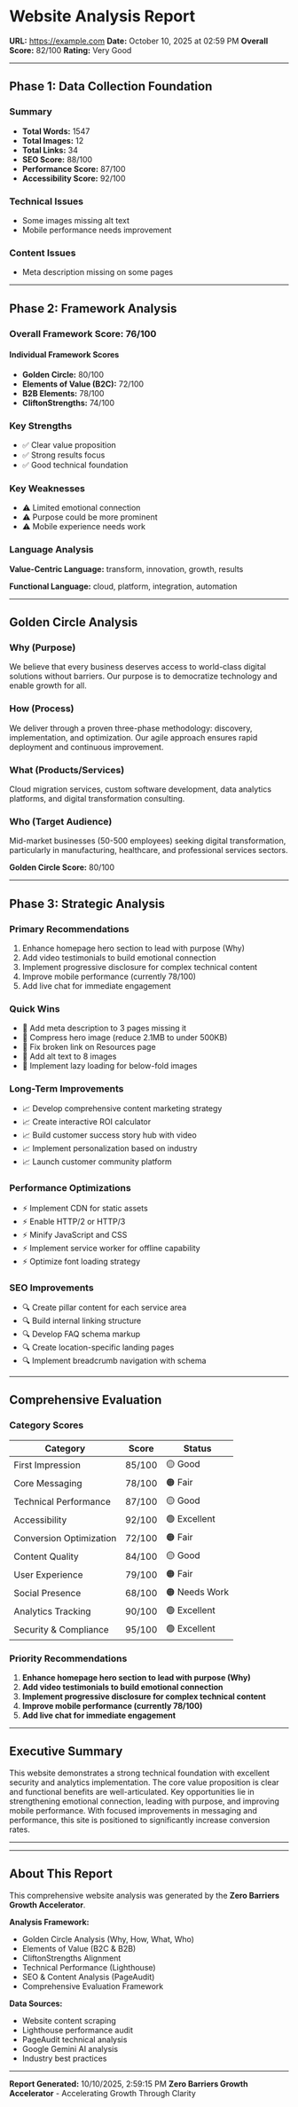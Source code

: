 # Website Analysis Report

**URL:** https://example.com
**Date:** October 10, 2025 at 02:59 PM
**Overall Score:** 82/100
**Rating:** Very Good

---

## Phase 1: Data Collection Foundation

### Summary
- **Total Words:** 1547
- **Total Images:** 12
- **Total Links:** 34
- **SEO Score:** 88/100
- **Performance Score:** 87/100
- **Accessibility Score:** 92/100

### Technical Issues
- Some images missing alt text
- Mobile performance needs improvement

### Content Issues
- Meta description missing on some pages

---

## Phase 2: Framework Analysis

### Overall Framework Score: 76/100

#### Individual Framework Scores
- **Golden Circle:** 80/100
- **Elements of Value (B2C):** 72/100
- **B2B Elements:** 78/100
- **CliftonStrengths:** 74/100

### Key Strengths
- ✅ Clear value proposition
- ✅ Strong results focus
- ✅ Good technical foundation

### Key Weaknesses
- ⚠️ Limited emotional connection
- ⚠️ Purpose could be more prominent
- ⚠️ Mobile experience needs work

### Language Analysis
**Value-Centric Language:** transform, innovation, growth, results

**Functional Language:** cloud, platform, integration, automation

---

## Golden Circle Analysis

### Why (Purpose)
We believe that every business deserves access to world-class digital solutions without barriers. Our purpose is to democratize technology and enable growth for all.

### How (Process)
We deliver through a proven three-phase methodology: discovery, implementation, and optimization. Our agile approach ensures rapid deployment and continuous improvement.

### What (Products/Services)
Cloud migration services, custom software development, data analytics platforms, and digital transformation consulting.

### Who (Target Audience)
Mid-market businesses (50-500 employees) seeking digital transformation, particularly in manufacturing, healthcare, and professional services sectors.

**Golden Circle Score:** 80/100

---

## Phase 3: Strategic Analysis

### Primary Recommendations
1. Enhance homepage hero section to lead with purpose (Why)
2. Add video testimonials to build emotional connection
3. Implement progressive disclosure for complex technical content
4. Improve mobile performance (currently 78/100)
5. Add live chat for immediate engagement

### Quick Wins
- 🎯 Add meta description to 3 pages missing it
- 🎯 Compress hero image (reduce 2.1MB to under 500KB)
- 🎯 Fix broken link on Resources page
- 🎯 Add alt text to 8 images
- 🎯 Implement lazy loading for below-fold images

### Long-Term Improvements
- 📈 Develop comprehensive content marketing strategy
- 📈 Create interactive ROI calculator
- 📈 Build customer success story hub with video
- 📈 Implement personalization based on industry
- 📈 Launch customer community platform

### Performance Optimizations
- ⚡ Implement CDN for static assets
- ⚡ Enable HTTP/2 or HTTP/3
- ⚡ Minify JavaScript and CSS
- ⚡ Implement service worker for offline capability
- ⚡ Optimize font loading strategy

### SEO Improvements
- 🔍 Create pillar content for each service area
- 🔍 Build internal linking structure
- 🔍 Develop FAQ schema markup
- 🔍 Create location-specific landing pages
- 🔍 Implement breadcrumb navigation with schema

---

## Comprehensive Evaluation

### Category Scores

| Category | Score | Status |
|----------|-------|--------|
| First Impression | 85/100 | 🟡 Good |
| Core Messaging | 78/100 | 🟠 Fair |
| Technical Performance | 87/100 | 🟡 Good |
| Accessibility | 92/100 | 🟢 Excellent |
| Conversion Optimization | 72/100 | 🟠 Fair |
| Content Quality | 84/100 | 🟡 Good |
| User Experience | 79/100 | 🟠 Fair |
| Social Presence | 68/100 | 🟠 Needs Work |
| Analytics Tracking | 90/100 | 🟢 Excellent |
| Security & Compliance | 95/100 | 🟢 Excellent |

### Priority Recommendations
1. **Enhance homepage hero section to lead with purpose (Why)**
2. **Add video testimonials to build emotional connection**
3. **Implement progressive disclosure for complex technical content**
4. **Improve mobile performance (currently 78/100)**
5. **Add live chat for immediate engagement**

---

## Executive Summary

This website demonstrates a strong technical foundation with excellent security and analytics implementation. The core value proposition is clear and functional benefits are well-articulated. Key opportunities lie in strengthening emotional connection, leading with purpose, and improving mobile performance. With focused improvements in messaging and performance, this site is positioned to significantly increase conversion rates.

---


---

## About This Report

This comprehensive website analysis was generated by the **Zero Barriers Growth Accelerator**.

**Analysis Framework:**
- Golden Circle Analysis (Why, How, What, Who)
- Elements of Value (B2C & B2B)
- CliftonStrengths Alignment
- Technical Performance (Lighthouse)
- SEO & Content Analysis (PageAudit)
- Comprehensive Evaluation Framework

**Data Sources:**
- Website content scraping
- Lighthouse performance audit
- PageAudit technical analysis
- Google Gemini AI analysis
- Industry best practices

---

**Report Generated:** 10/10/2025, 2:59:15 PM
**Zero Barriers Growth Accelerator** - Accelerating Growth Through Clarity

